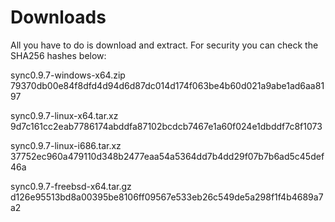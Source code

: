 # **Downloads**
All you have to do is download and extract. For security you can check the SHA256 hashes below:

sync0.9.7-windows-x64.zip
79370db00e84f8dfd4d94d6d87dc014d174f063be4b60d021a9abe1ad6aa8197

sync0.9.7-linux-x64.tar.xz
9d7c161cc2eab7786174abddfa87102bcdcb7467e1a60f024e1dbddf7c8f1073

sync0.9.7-linux-i686.tar.xz
37752ec960a479110d348b2477eaa54a5364dd7b4dd29f07b7b6ad5c45def46a

sync0.9.7-freebsd-x64.tar.gz
d126e95513bd8a00395be8106ff09567e533eb26c549de5a298f1f4b4689a7a2